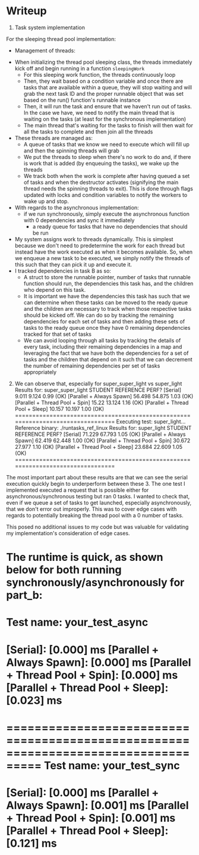 # Writeup

1. Task system implementation

For the sleeping thread pool implementation:
* Management of threads: 
- When initializing the thread pool sleeping class, the threads immediately kick off and begin running in a function `sleepingWork`
    - For this sleeping work function, the threads continuously loop
    - Then, they wait based on a condition variable and once there are tasks that are available within a queue, they will stop waiting and will grab the next task ID and the proper runnable object that was set based on the run() function's runnable instance
    - Then, it will run the task and ensure that we haven't run out of tasks. In the case we have, we need to notify the main thread that is waiting on the tasks (at least for the synchronous implementation)
    - The main thread that's waiting for the tasks to finish will then wait for all the tasks to complete and then join all the threads
- These threads are managed as:
    - A queue of tasks that we know we need to execute which will fill up and then the spinning threads will grab
    - We put the threads to sleep when there's no work to do and, if there is work that is added (by enqueuing the tasks), we wake up the threads
    - We track both when the work is complete after having queued a set of tasks and when the destructor activates (signifying the main thread needs the spinning threads to exit). This is done through flags updated with locks and condition variables to notify the workers to wake up and stop.
- With regards to the asynchronous implementation:
    - if we run synchronously, simply execute the asynchronous function with 0 dependencies and sync it immediately
        - a ready queue for tasks that have no dependencies that should be run
- My system assigns work to threads dynamically. This is simplest because we don't need to predetermine the work for each thread but instead have the work executed as when it becomes available. So, when we enqueue a new task to be executed, we simply notify the threads of this such that they can pick it up and execute it.
- I tracked dependencies in task B as so:
    - A struct to store the runnable pointer, number of tasks that runnable function should run, the dependencies this task has, and the children who depend on this task. 
    - It is important we have the dependencies this task has such that we can determine when these tasks can be moved to the ready queue and the children are necessary to track when those respective tasks should be kicked off. We can do so by tracking the remaining dependencies for each set of tasks and then adding these sets of tasks to the ready queue once they have 0 remaining dependencies tracked for that set of tasks
    - We can avoid looping through all tasks by tracking the details of every task, including their remaining dependencies in a map and leveraging the fact that we have both the dependencies for a set of tasks and the children that depend on it such that we can decrement the number of remaining dependencies per set of tasks appropriately

2. We can observe that, especially for super_super_light vs super_light
Results for: super_super_light
                                        STUDENT   REFERENCE   PERF?
[Serial]                                9.011     9.124       0.99  (OK)
[Parallel + Always Spawn]               56.498    54.875      1.03  (OK)
[Parallel + Thread Pool + Spin]         15.22     13.124      1.16  (OK)
[Parallel + Thread Pool + Sleep]        10.157    10.197      1.00  (OK)
================================================================================
Executing test: super_light...
Reference binary: ./runtasks_ref_linux
Results for: super_light
                                        STUDENT   REFERENCE   PERF?
[Serial]                                71.229    67.793      1.05  (OK)
[Parallel + Always Spawn]               62.419    62.448      1.00  (OK)
[Parallel + Thread Pool + Spin]         30.672    27.977      1.10  (OK)
[Parallel + Thread Pool + Sleep]        23.684    22.609      1.05  (OK)
================================================================================

The most important part about these results are that we can see the serial execution quickly begin to underperform between these
3. The one test I implemented executed a request that is possible either for asynchronous/synchronous testing but ran 0 tasks. I wanted to check that, even if we queue a set of tasks to get launched, especially asynchronously, that we don't error out improperly. This was to cover edge cases with regards to potentially breaking the thread pool with a 0 number of tasks.

This posed no additional issues to my code but was valuable for validating my implementation's consideration of edge cases.

The runtime is quick, as shown below for both running synchronously/asynchronously for part_b:
===================================================================================
Test name: your_test_async
===================================================================================
[Serial]:               [0.000] ms
[Parallel + Always Spawn]:              [0.000] ms
[Parallel + Thread Pool + Spin]:                [0.000] ms
[Parallel + Thread Pool + Sleep]:               [0.023] ms
===================================================================================
===================================================================================
Test name: your_test_sync
===================================================================================
[Serial]:               [0.000] ms
[Parallel + Always Spawn]:              [0.001] ms
[Parallel + Thread Pool + Spin]:                [0.001] ms
[Parallel + Thread Pool + Sleep]:               [0.121] ms
===================================================================================
